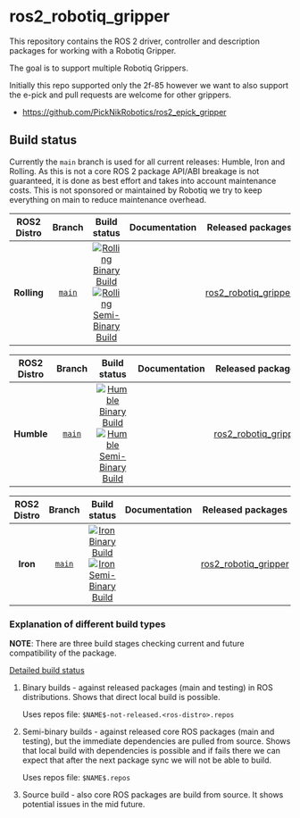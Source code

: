 # ros2_robotiq_gripper

This repository contains the ROS 2 driver, controller and description packages for working with a Robotiq Gripper.

The goal is to support multiple Robotiq Grippers.

Initially this repo supported only the 2f-85 however we want to also support the e-pick and pull requests are welcome for other grippers.
- https://github.com/PickNikRobotics/ros2_epick_gripper


## Build status

Currently the `main` branch is used for all current releases: Humble, Iron and Rolling.
As this is not a core ROS 2 package API/ABI breakage is not guaranteed, it is done as best effort and takes into account maintenance costs.
This is not sponsored or maintained by Robotiq we try to keep everything on main to reduce maintenance overhead.


ROS2 Distro | Branch | Build status | Documentation | Released packages
:---------: | :----: | :----------: | :-----------: | :---------------:
**Rolling** | [`main`](https://github.com/PickNikRobotics/ros2_robotiq_gripper/tree/main) | [![Rolling Binary Build](https://github.com/PickNikRobotics/ros2_robotiq_gripper/actions/workflows/rolling-binary-build-main.yml/badge.svg?branch=main)](https://github.com/PickNikRobotics/ros2_robotiq_gripper/actions/workflows/rolling-binary-build-main.yml?branch=main) <br /> [![Rolling Semi-Binary Build](https://github.com/PickNikRobotics/ros2_robotiq_gripper/actions/workflows/rolling-semi-binary-build-main.yml/badge.svg?branch=main)](https://github.com/PickNikRobotics/ros2_robotiq_gripper/actions/workflows/rolling-semi-binary-build-main.yml?branch=main) | | [ros2_robotiq_gripper](https://index.ros.org/p/ros2_robotiq_gripper/github-PickNikRobotics-ros2_robotiq_grippper/#rolling)


ROS2 Distro | Branch | Build status | Documentation | Released packages
:---------: | :----: | :----------: | :-----------: | :---------------:
**Humble** | [`main`](https://github.com/PickNikRobotics/ros2_robotiq_gripper/tree/main) | [![Humble Binary Build](https://github.com/PickNikRobotics/ros2_robotiq_gripper/actions/workflows/humble-binary-build-main.yml/badge.svg?branch=main)](https://github.com/PickNikRobotics/ros2_robotiq_gripper/actions/workflows/humble-binary-build-main.yml?branch=main) <br /> [![Humble Semi-Binary Build](https://github.com/PickNikRobotics/ros2_robotiq_gripper/actions/workflows/humble-semi-binary-build-main.yml/badge.svg?branch=main)](https://github.com/PickNikRobotics/ros2_robotiq_gripper/actions/workflows/humble-semi-binary-build-main.yml?branch=main) | | [ros2_robotiq_gripper](https://index.ros.org/p/ros2_robotiq_gripper/github-PickNikRobotics-ros2_robotiq_grippper/#humble)


ROS2 Distro | Branch | Build status | Documentation | Released packages
:---------: | :----: | :----------: | :-----------: | :---------------:
**Iron** | [`main`](https://github.com/PickNikRobotics/ros2_robotiq_gripper/tree/main) | [![Iron Binary Build](https://github.com/PickNikRobotics/ros2_robotiq_gripper/actions/workflows/iron-binary-build-main.yml/badge.svg?branch=main)](https://github.com/PickNikRobotics/ros2_robotiq_gripper/actions/workflows/iron-binary-build-main.yml?branch=main) <br /> [![Iron Semi-Binary Build](https://github.com/PickNikRobotics/ros2_robotiq_gripper/actions/workflows/iron-semi-binary-build-main.yml/badge.svg?branch=main)](https://github.com/PickNikRobotics/ros2_robotiq_gripper/actions/workflows/iron-semi-binary-build-main.yml?branch=main) | | [ros2_robotiq_gripper](https://index.ros.org/p/ros2_robotiq_gripper/github-PickNikRobotics-ros2_robotiq_grippper/#iron)

### Explanation of different build types

**NOTE**: There are three build stages checking current and future compatibility of the package.

[Detailed build status](.github/workflows/README.md)

1. Binary builds - against released packages (main and testing) in ROS distributions. Shows that direct local build is possible.

   Uses repos file: `$NAME$-not-released.<ros-distro>.repos`

1. Semi-binary builds - against released core ROS packages (main and testing), but the immediate dependencies are pulled from source.
   Shows that local build with dependencies is possible and if fails there we can expect that after the next package sync we will not be able to build.

   Uses repos file: `$NAME$.repos`

1. Source build - also core ROS packages are build from source. It shows potential issues in the mid future.
